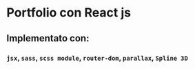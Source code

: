 # Portfolio con React js 

## Implementato con:

### `jsx`, `sass`, `scss module`, `router-dom`, `parallax`, `Spline 3D`


